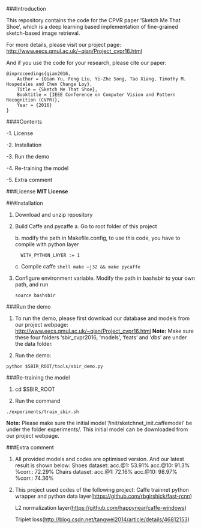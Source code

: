 ###Introduction

This repository contains the code for the CPVR paper ‘Sketch Me That Shoe’, which is a deep learning based implementation of fine-grained sketch-based image retrieval. 

For more details, please visit our project page:
http://www.eecs.qmul.ac.uk/~qian/Project_cvpr16.html

And if you use the code for your research, please cite our paper:

	@inproceedings{qian2016,
	    Author = {Qian Yu, Feng Liu, Yi-Zhe Song, Tao Xiang, Timothy M. Hospedales and Chen Change Loy},
	    Title = {Sketch Me That Shoe},
	    Booktitle = {IEEE Conference on Computer Vision and Pattern Recognition (CVPR)},
	    Year = {2016}
	}

	
####Contents

-1. License

-2. Installation

-3. Run the demo

-4. Re-training the model

-5. Extra comment

###License
**MIT License**

###Installation
1. Download and unzip repository

2. Build Caffe and pycaffe
	a. Go to root folder of this project

	b. modify the path in Makefile.config, to use this code, you have to compile with python layer
	```make
	  WITH_PYTHON_LAYER := 1
	```

	c. Compile caffe 
	```shell make –j32 && make pycaffe```

3. Configure environment variable. Modify the path in bashsbir to your own path, and run
	```shell
	source bashsbir
	```

###Run the demo

1. To run the demo, please first download our database and models from our project webpage:
http://www.eecs.qmul.ac.uk/~qian/Project_cvpr16.html
**Note:** Make sure these four folders ‘sbir_cvpr2016, ‘models’, ‘feats’ and ‘dbs’ are under the data folder.

2. Run the demo:
```shell
python $SBIR_ROOT/tools/sbir_demo.py
```

###Re-training the model
1. cd $SBIR_ROOT

2. Run the command
```shell
./experiments/train_sbir.sh
```
**Note:** Please make sure the initial model ‘/init/sketchnet_init.caffemodel’ be under the folder experiments/. This initial model can be downloaded from our project webpage. 
	
###Extra comment
1. All provided models and codes are optimised version. And our latest result is shown below:
   Shoes dataset: 
	acc.@1: 53.91%	acc.@10: 91.3%	%corr.: 72.29%
   Chairs dataset: 
	acc.@1: 72.16%	acc.@10: 98.97%	%corr.: 74.36%

2. This project used codes of the following project:
   Caffe trainnet python wrapper and python data layer(https://github.com/rbgirshick/fast-rcnn)

   L2 normalization layer(https://github.com/happynear/caffe-windows)
   
   Triplet loss(http://blog.csdn.net/tangwei2014/article/details/46812153)

